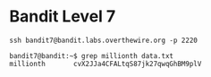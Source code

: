 # Bandit Level 7

```
ssh bandit7@bandit.labs.overthewire.org -p 2220
```

```
bandit7@bandit:~$ grep millionth data.txt 
millionth       cvX2JJa4CFALtqS87jk27qwqGhBM9plV
```
